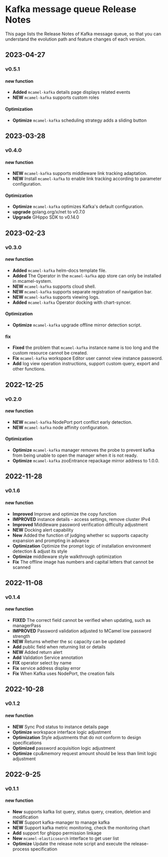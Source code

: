 # Kafka message queue Release Notes

This page lists the Release Notes of Kafka message queue, so that you can understand the evolution path and feature changes of each version.

## 2023-04-27

### v0.5.1

#### new function

- **Added** `mcamel-kafka` details page displays related events
- **NEW** `mcamel-kafka` supports custom roles

#### Optimization

- **Optimize** `mcamel-kafka` scheduling strategy adds a sliding button

## 2023-03-28

### v0.4.0

#### new function

- **NEW** `mcamel-kafka` supports middleware link tracking adaptation.
- **NEW** Install `mcamel-kafka` to enable link tracking according to parameter configuration.

#### Optimization

- **Optimize** `mcamel-kafka` optimizes Kafka's default configuration.
- **upgrade** golang.org/x/net to v0.7.0
- **Upgrade** GHippo SDK to v0.14.0

## 2023-02-23

### v0.3.0

#### new function

- **Added** `mcamel-kafka` helm-docs template file.
- **Added** The Operator in the `mcamel-kafka` app store can only be installed in mcamel-system.
- **NEW** `mcamel-kafka` supports cloud shell.
- **NEW** `mcamel-kafka` supports separate registration of navigation bar.
- **NEW** `mcamel-kafka` supports viewing logs.
- **Added** `mcamel-kafka` Operator docking with chart-syncer.

#### Optimization

- **Optimize** `mcamel-kafka` upgrade offline mirror detection script.

#### fix

- **Fixed** the problem that `mcamel-kafka` instance name is too long and the custom resource cannot be created.
- **Fix** `mcamel-kafka` workspace Editor user cannot view instance password.
- **Add** log view operation instructions, support custom query, export and other functions.

## 2022-12-25

### v0.2.0

#### new function

- **NEW** `mcamel-kafka` NodePort port conflict early detection.
- **NEW** `mcamel-kafka` node affinity configuration.

#### Optimization

- **Optimize** `mcamel-kafka` manager removes the probe to prevent kafka from being unable to open the manager when it is not ready.
- **Optimize** `mcamel-kafka` zooEntrance repackage mirror address to 1.0.0.

## 2022-11-28

### v0.1.6

#### new function

- **Improved** Improve and optimize the copy function
- **IMPROVED** instance details - access settings, remove cluster IPv4
- **Improved** Middleware password verification difficulty adjustment
- **NEW** Docking alert capability
- **New** Added the function of judging whether sc supports capacity expansion and prompting in advance
- **Optimization** Optimize the prompt logic of installation environment detection & adjust its style
- **Optimize** middleware style walkthrough optimization
- **Fix** The offline image has numbers and capital letters that cannot be scanned

## 2022-11-08

### v0.1.4

#### new function

- **FIXED** The correct field cannot be verified when updating, such as managerPass
- **IMPROVED** Password validation adjusted to MCamel low password strength
- **NEW** Returns whether the sc capacity can be updated
- **Add** public field when returning list or details
- **NEW** Added return alert
- **Add** Validation Service annotation
- **FIX** operator select by name
- **Fix** service address display error
- **Fix** When Kafka uses NodePort, the creation fails

## 2022-10-28

### v0.1.2

#### new function

- **NEW** Sync Pod status to instance details page
- **Optimize** workspace interface logic adjustment
- **Optimization** Style adjustments that do not conform to design specifications
- **Optimized** password acquisition logic adjustment
- **Optimize** cpu&memory request amount should be less than limit logic adjustment

## 2022-9-25

### v0.1.1

#### new function

- **New** supports kafka list query, status query, creation, deletion and modification
- **NEW** Support kafka-manager to manage kafka
- **NEW** Support kafka metric monitoring, check the monitoring chart
- **Add** support for ghippo permission linkage
- **New** `mcamel-elasticsearch` interface to get user list
- **Optimize** Update the release note script and execute the release-process specification